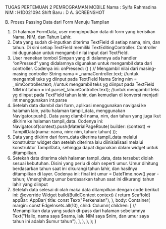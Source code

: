 TUGAS PERTEMUAN 2 PEMROGRAMAN MOBILE
Nama		: Syifa Rahmadina
NIM		: H1D021094
Shift Baru	: D
A.	SCREENSHOT
  
 
B.	Proses Passing Data dari Form Menuju Tampilan 
1.	Di halaman FormData, user menginputkan data di form yang berisikan Nama, NIM, dan Tahun Lahir.
2.	Data yang sudah di-inputkan diterima TextField di setiap nama, nim, dan tahun. Di sini setiap TextField memiliki TextEditingController. Controller ini dugunakan untuk mengambil nilai input dari TextField.
3.	User menekan tombol Simpan yang di dalamnya ada handler “onPressed” yang didalamnya digunakan untuk mengambil data dari controller.
Codenya ini:
onPressed: () {
  // Mengambil nilai dari masing-masing controller
  String nama = _namaController.text; //untuk mengambil teks yg diinput pada TextField Nama
  String nim = _nimController.text; //untuk mengambil teks yg diinput pada TextField NIM
  int tahun = int.parse(_tahunController.text); //untuk mengambil teks yg diinput pada TextField tahun lahir, dan kemudian di konversi menjadi int menggunakan int.parse
4.	Setelah data diambil dari form, aplikasi menggunakan navigasi ke halaman lain, yaitu halaman tampil_data, menggunakan Navigator.push(). Data yang diambil nama, nim, dan tahun yang juga ikut dikirim ke halaman tampil_data. 
Codenya ini:
Navigator.of(context).push(MaterialPageRoute(
  builder: (context) => TampilData(nama: nama, nim: nim, tahun: tahun)
));
5.	Data yang dikirim dari form_data diterima tampil_data melalui konstruktor widget dan setelah diterima lalu diinisialisasi melalui konstruktor TampilData, sehingga dapat digunakan dalam widget untuk ditampilkan.
6.	Setekah data diterima oleh halaman tampil_data, data tersebut diolah sesuai kebutuhan. Disini yang perlu di olah seperti umur. Umur dihitung berdasarkan tahun saat ini dikurangi tahun lahir, dan hasilnya ditampilkan di layer.
Codenya ini:
final int umur = DateTime.now().year - tahun; //menghitung umur berdasarkan tahun saat ini dikurangi tahun lahir yang diinput
7.	Setelah data selesai di olah maka data ditampilkan dengan code berikut ini:
@override
Widget build(BuildContext context) {
  return Scaffold(
    appBar: AppBar(
      title: const Text("Perkenalan"),
    ),
    body: Container(
      margin: const EdgeInsets.all(10),
      child: Column(
        children: [
          // Menampilkan data yang sudah di-pass dari halaman sebelumnya
          Text("Hallo, nama saya $nama, lalu NIM saya $nim, dan umur saya tahun ini adalah $umur tahun"),
        ],
      ),
    ),
  );
}

